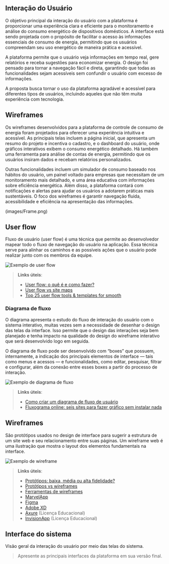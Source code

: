 

 ##  Interação do Usuário

 O objetivo principal da interação do usuário com a plataforma é proporcionar uma experiência clara e eficiente para o monitoramento e análise do consumo energético de dispositivos domésticos. A interface está sendo projetada com o propósito de facilitar o acesso às informações essenciais de consumo de energia, permitindo que os usuários compreendam seu uso energético de maneira prática e acessível.

 A plataforma permite que o usuário veja informações em tempo real, gere relatórios e receba sugestões para economizar energia. O design foi pensado para tornar a navegação fácil e direta, garantindo que todas as funcionalidades sejam acessíveis sem confundir o usuário com excesso de informações.

 A proposta busca tornar o uso da plataforma agradável e acessível para diferentes tipos de usuários, incluindo aqueles que não têm muita experiência com tecnologia.

 ## Wireframes

 Os wireframes desenvolvidos para a plataforma de controle de consumo de energia foram projetados para oferecer uma experiência intuitiva e acessível. As principais telas incluem a página inicial, que apresenta um resumo do projeto e incentiva o cadastro, e o dashboard do usuário, onde gráficos interativos exibem o consumo energético detalhado. Há também uma ferramenta para análise de contas de energia, permitindo que os usuários insiram dados e recebam relatórios personalizados.

Outras funcionalidades incluem um simulador de consumo baseado nos hábitos do usuário, um painel voltado para empresas que necessitam de um monitoramento mais detalhado, e uma área educativa com informações sobre eficiência energética. Além disso, a plataforma contará com notificações e alertas para ajudar os usuários a adotarem práticas mais sustentáveis. O foco dos wireframes é garantir navegação fluida, acessibilidade e eficiência na apresentação das informações.

(images/Frame.png)




 
 ## User flow

Fluxo de usuário (user flow) é uma técnica que permite ao desenvolvedor mapear todo o fluxo de navegação do usuário na aplicação. Essa técnica serve para alinhar os caminhos e as possíveis ações que o usuário pode realizar junto com os membros da equipe.

![Exemplo de user flow](images/user_flow.jpg)

> **Links úteis**:
> - [User flow: o quê é e como fazer?](https://medium.com/7bits/fluxo-de-usu%C3%A1rio-user-flow-o-que-%C3%A9-como-fazer-79d965872534)
> - [User flow vs site maps](http://designr.com.br/sitemap-e-user-flow-quais-as-diferencas-e-quando-usar-cada-um/)
> - [Top 25 user flow tools & templates for smooth](https://www.mockplus.com/blog/post/user-flow-tools)

### Diagrama de fluxo

O diagrama apresenta o estudo do fluxo de interação do usuário com o sistema interativo, muitas vezes sem a necessidade de desenhar o design das telas da interface. Isso permite que o design das interações seja bem planejado e tenha impacto na qualidade do design do wireframe interativo que será desenvolvido logo em seguida.

O diagrama de fluxo pode ser desenvolvido com “boxes” que possuem, internamente, a indicação dos principais elementos de interface — tais como menus e acessos — e funcionalidades, como editar, pesquisar, filtrar e configurar, além da conexão entre esses boxes a partir do processo de interação.

![Exemplo de diagrama de fluxo](images/diagrama_fluxo.jpg)

> **Links úteis**:
> - [Como criar um diagrama de fluxo de usuário](https://www.lucidchart.com/blog/how-to-make-a-user-flow-diagram)
> - [Fluxograma online: seis sites para fazer gráfico sem instalar nada](https://www.techtudo.com.br/listas/2019/03/fluxograma-online-seis-sites-para-fazer-grafico-sem-instalar-nada.ghtml)

## Wireframes

São protótipos usados no design de interface para sugerir a estrutura de um site web e seu relacionamento entre suas páginas. Um wireframe web é uma ilustração que mostra o layout dos elementos fundamentais na interface.

![Exemplo de wireframe](images/wireframe.png)
 
> **Links úteis**:
> - [Protótipos: baixa, média ou alta fidelidade?](https://medium.com/ladies-that-ux-br/prot%C3%B3tipos-baixa-m%C3%A9dia-ou-alta-fidelidade-71d897559135)
> - [Protótipos vs wireframes](https://www.nngroup.com/videos/prototypes-vs-wireframes-ux-projects/)
> - [Ferramentas de wireframes](https://rockcontent.com/blog/wireframes/)
> - [MarvelApp](https://marvelapp.com/developers/documentation/tutorials/)
> - [Figma](https://www.figma.com/)
> - [Adobe XD](https://www.adobe.com/br/products/xd.html#scroll)
> - [Axure](https://www.axure.com/edu) (Licença Educacional)
> - [InvisionApp](https://www.invisionapp.com/) (Licença Educacional)


## Interface do sistema

Visão geral da interação do usuário por meio das telas do sistema. 

> Apresente as principais interfaces da plataforma em sua versão final.
